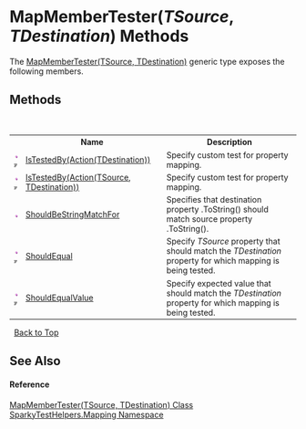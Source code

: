 # MapMemberTester(*TSource*, *TDestination*) Methods
 

The <a href="T_SparkyTestHelpers_Mapping_MapMemberTester_2.md">MapMemberTester(TSource, TDestination)</a> generic type exposes the following members.


## Methods
&nbsp;<table><tr><th></th><th>Name</th><th>Description</th></tr><tr><td>![Public method](media/pubmethod.gif "Public method")![Code example](media/CodeExample.png "Code example")</td><td><a href="M_SparkyTestHelpers_Mapping_MapMemberTester_2_IsTestedBy.md">IsTestedBy(Action(TDestination))</a></td><td>
Specify custom test for property mapping.</td></tr><tr><td>![Public method](media/pubmethod.gif "Public method")![Code example](media/CodeExample.png "Code example")</td><td><a href="M_SparkyTestHelpers_Mapping_MapMemberTester_2_IsTestedBy_1.md">IsTestedBy(Action(TSource, TDestination))</a></td><td>
Specify custom test for property mapping.</td></tr><tr><td>![Public method](media/pubmethod.gif "Public method")</td><td><a href="M_SparkyTestHelpers_Mapping_MapMemberTester_2_ShouldBeStringMatchFor.md">ShouldBeStringMatchFor</a></td><td>
Specifies that destination property .ToString() should match source property .ToString().</td></tr><tr><td>![Public method](media/pubmethod.gif "Public method")![Code example](media/CodeExample.png "Code example")</td><td><a href="M_SparkyTestHelpers_Mapping_MapMemberTester_2_ShouldEqual.md">ShouldEqual</a></td><td>
Specify *TSource* property that should match the *TDestination* property for which mapping is being tested.</td></tr><tr><td>![Public method](media/pubmethod.gif "Public method")![Code example](media/CodeExample.png "Code example")</td><td><a href="M_SparkyTestHelpers_Mapping_MapMemberTester_2_ShouldEqualValue.md">ShouldEqualValue</a></td><td>
Specify expected value that should match the *TDestination* property for which mapping is being tested.</td></tr></table>&nbsp;
<a href="#mapmembertester(*tsource*,-*tdestination*)-methods.md">Back to Top</a>

## See Also


#### Reference
<a href="T_SparkyTestHelpers_Mapping_MapMemberTester_2.md">MapMemberTester(TSource, TDestination) Class</a><br /><a href="N_SparkyTestHelpers_Mapping.md">SparkyTestHelpers.Mapping Namespace</a><br />